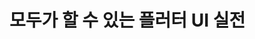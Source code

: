 # 모두가 할 수 있는 플러터 UI 실전

<img src="https://contents.kyobobook.co.kr/sih/fit-in/458x0/pdt/9791185553825.jpg" alt="" />
